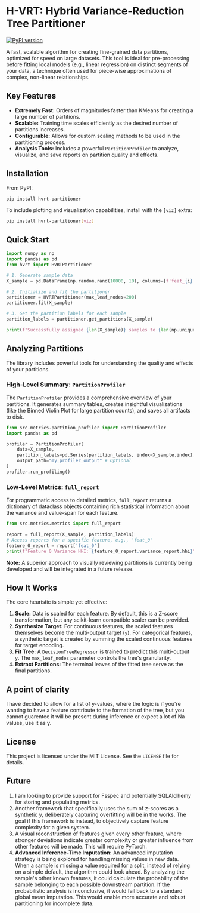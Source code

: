 # H-VRT: Hybrid Variance-Reduction Tree Partitioner

[![PyPI version](https://badge.fury.io/py/hvrt-partitioner.svg)](https://badge.fury.io/py/hvrt-partitioner)

A fast, scalable algorithm for creating fine-grained data partitions, optimized for speed on large datasets. This tool is ideal for pre-processing before fitting local models (e.g., linear regression) on distinct segments of your data, a technique often used for piece-wise approximations of complex, non-linear relationships.

## Key Features

- **Extremely Fast:** Orders of magnitudes faster than KMeans for creating a large number of partitions.
- **Scalable:** Training time scales efficiently as the desired number of partitions increases.
- **Configurable:** Allows for custom scaling methods to be used in the partitioning process.
- **Analysis Tools:** Includes a powerful `PartitionProfiler` to analyze, visualize, and save reports on partition quality and effects.

## Installation

From PyPI:
```bash
pip install hvrt-partitioner
```

To include plotting and visualization capabilities, install with the `[viz]` extra:
```bash
pip install hvrt-partitioner[viz]
```

## Quick Start

```python
import numpy as np
import pandas as pd
from hvrt import HVRTPartitioner

# 1. Generate sample data
X_sample = pd.DataFrame(np.random.rand(10000, 10), columns=[f'feat_{i}' for i in range(10)])

# 2. Initialize and fit the partitioner
partitioner = HVRTPartitioner(max_leaf_nodes=200)
partitioner.fit(X_sample)

# 3. Get the partition labels for each sample
partition_labels = partitioner.get_partitions(X_sample)

print(f"Successfully assigned {len(X_sample)} samples to {len(np.unique(partition_labels))} partitions.")
```

## Analyzing Partitions

The library includes powerful tools for understanding the quality and effects of your partitions.

### High-Level Summary: `PartitionProfiler`

The `PartitionProfiler` provides a comprehensive overview of your partitions. It generates summary tables, creates insightful visualizations (like the Binned Violin Plot for large partition counts), and saves all artifacts to disk.

```python
from src.metrics.partition_profiler import PartitionProfiler
import pandas as pd

profiler = PartitionProfiler(
    data=X_sample,
    partition_labels=pd.Series(partition_labels, index=X_sample.index),
    output_path="my_profiler_output" # Optional
)
profiler.run_profiling()
```

### Low-Level Metrics: `full_report`

For programmatic access to detailed metrics, `full_report` returns a dictionary of dataclass objects containing rich statistical information about the variance and value-span for each feature.

```python
from src.metrics.metrics import full_report

report = full_report(X_sample, partition_labels)
# Access reports for a specific feature, e.g., 'feat_0'
feature_0_report = report['feat_0']
print(f"Feature 0 Variance HHI: {feature_0_report.variance_report.hhi}")
```

**Note:** A superior approach to visually reviewing partitions is currently being developed and will be integrated in a future release.

## How It Works

The core heuristic is simple yet effective:

1.  **Scale:** Data is scaled for each feature. By default, this is a Z-score transformation, but any scikit-learn compatible scaler can be provided.
2.  **Synthesize Target:** For continuous features, the scaled features themselves become the multi-output target (`y`). For categorical features, a synthetic target is created by summing the scaled continuous features for target encoding.
3.  **Fit Tree:** A `DecisionTreeRegressor` is trained to predict this multi-output `y`. The `max_leaf_nodes` parameter controls the tree's granularity.
4.  **Extract Partitions:** The terminal leaves of the fitted tree serve as the final partitions.

## A point of clarity

I have decided to allow for a list of y-values, where the logic is if you're wanting to have a feature contribute to the formation of the tree, but you cannot guarentee it will be present during inference or expect a lot of Na values, use it as y.

## License

This project is licensed under the MIT License. See the `LICENSE` file for details.

## Future

1. I am looking to provide support for Fsspec and potentially SQLAlclhemy for storing and populating metrics.
2. Another framework that specifically uses the sum of z-scores as a synthetic y, deliberately capturing overfitting will be in the works. The goal if this framework is instead, to objectively capture feature complexity for a given system.
3. A visual reconstruction of features given every other feature, where stronger deviations indicate greater complexity or greater influence from other features will be made. This will require PyTorch.
4. **Advanced Inference-Time Imputation:** An advanced imputation strategy is being explored for handling missing values in new data. When a sample is missing a value required for a split, instead of relying on a simple default, the algorithm could look ahead. By analyzing the sample's other known features, it could calculate the probability of the sample belonging to each possible downstream partition. If the probabilistic analysis is inconclusive, it would fall back to a standard global mean imputation. This would enable more accurate and robust partitioning for incomplete data.